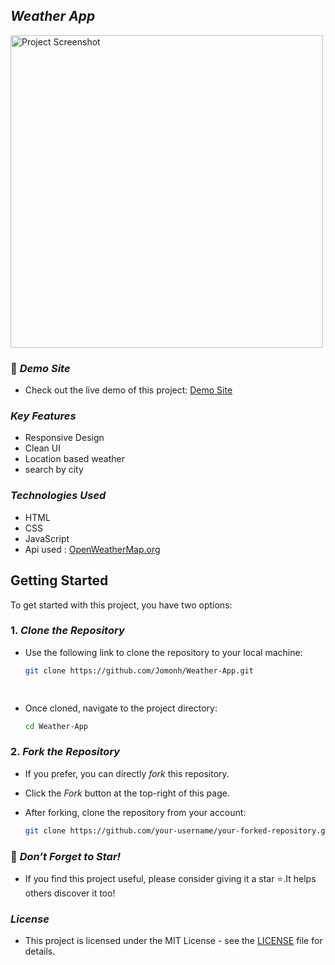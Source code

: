 ## *Weather App*

   <img src="https://github.com/Jomonh/Weather-App/blob/main/assets/preview.png" alt="Project Screenshot" width="500"/>

### 🔗 *Demo Site*
   - Check out the live demo of this project: [Demo Site](https://Jomonh.github.io/Weather-App)
   
###  *Key Features*
   - Responsive Design
   - Clean UI
   - Location based weather
   - search by city

###  *Technologies Used*
   - HTML
   - CSS
   - JavaScript
   - Api used : <a href="https://openweathermap.org/">OpenWeatherMap.org<a>

##  Getting Started

To get started with this project, you have two options:

### 1. *Clone the Repository*
   - Use the following link to clone the repository to your local machine:
    
     ```bash
     git clone https://github.com/Jomonh/Weather-App.git

   
   - Once cloned, navigate to the project directory:
     
     ```bash
     cd Weather-App
     

### 2. *Fork the Repository*
   - If you prefer, you can directly *fork* this repository.
   - Click the *Fork* button at the top-right of this page.
   - After forking, clone the repository from your account:

     ```bash
     git clone https://github.com/your-username/your-forked-repository.git
     

### 🌟 *Don’t Forget to Star!*
   - If you find this project useful, please consider giving it a star ⭐.It helps others discover it too!

###  *License*
   - This project is licensed under the MIT License - see the [LICENSE](https://opensource.org/license/MIT) file for details.
